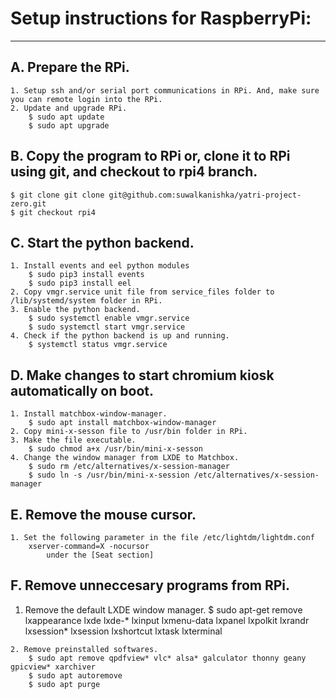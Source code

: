 # Setup instructions for RaspberryPi:
---
## A. Prepare the RPi.
    1. Setup ssh and/or serial port communications in RPi. And, make sure you can remote login into the RPi.
    2. Update and upgrade RPi.
        $ sudo apt update
        $ sudo apt upgrade

## B. Copy the program to RPi or, clone it to RPi using git, and checkout to rpi4 branch.
    $ git clone git clone git@github.com:suwalkanishka/yatri-project-zero.git
    $ git checkout rpi4

## C. Start the python backend.
    1. Install events and eel python modules
        $ sudo pip3 install events
        $ sudo pip3 install eel
    2. Copy vmgr.service unit file from service_files folder to /lib/systemd/system folder in RPi.
    3. Enable the python backend.
        $ sudo systemctl enable vmgr.service
        $ sudo systemctl start vmgr.service
    4. Check if the python backend is up and running.
        $ systemctl status vmgr.service

## D. Make changes to start chromium kiosk automatically on boot.
    1. Install matchbox-window-manager.
        $ sudo apt install matchbox-window-manager
    2. Copy mini-x-sesson file to /usr/bin folder in RPi.
    3. Make the file executable.
        $ sudo chmod a+x /usr/bin/mini-x-sesson
    4. Change the window manager from LXDE to Matchbox.
        $ sudo rm /etc/alternatives/x-session-manager
        $ sudo ln -s /usr/bin/mini-x-session /etc/alternatives/x-session-manager

## E. Remove the mouse cursor.
    1. Set the following parameter in the file /etc/lightdm/lightdm.conf
        xserver-command=X -nocursor
            under the [Seat section]

## F. Remove unneccesary programs from RPi.
   1. Remove the default LXDE window manager.
        $ sudo apt-get remove lxappearance lxde lxde-* lxinput lxmenu-data lxpanel lxpolkit lxrandr lxsession* lxsession lxshortcut    lxtask lxterminal

    2. Remove preinstalled softwares.
        $ sudo apt remove qpdfview* vlc* alsa* galculator thonny geany gpicview* xarchiver
        $ sudo apt autoremove
        $ sudo apt purge
